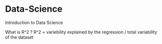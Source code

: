 # Data-Science
 Introduction to Data Science

What is R^2 ? 
 R^2 = variebility explained by the regression / total variability of the dataset